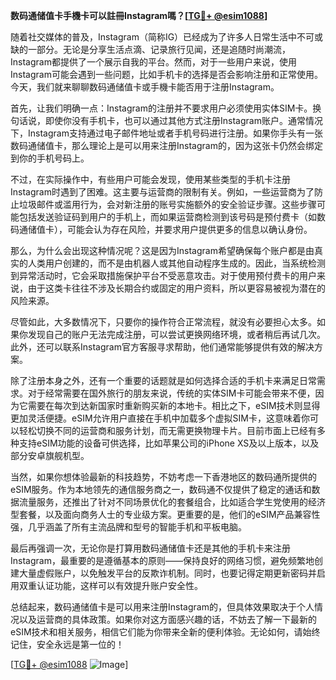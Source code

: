 **数码通储值卡手機卡可以註冊Instagram嗎？[[TG💪+ @esim1088](https://t.me/s/esim1088)]**

随着社交媒体的普及，Instagram（简称IG）已经成为了许多人日常生活中不可或缺的一部分。无论是分享生活点滴、记录旅行见闻，还是追随时尚潮流，Instagram都提供了一个展示自我的平台。然而，对于一些用户来说，使用Instagram可能会遇到一些问题，比如手机卡的选择是否会影响注册和正常使用。今天，我们就来聊聊数码通储值卡或手機卡能否用于注册Instagram。

首先，让我们明确一点：Instagram的注册并不要求用户必须使用实体SIM卡。换句话说，即使你没有手机卡，也可以通过其他方式注册Instagram账户。通常情况下，Instagram支持通过电子邮件地址或者手机号码进行注册。如果你手头有一张数码通储值卡，那么理论上是可以用来注册Instagram的，因为这张卡仍然会绑定到你的手机号码上。

不过，在实际操作中，有些用户可能会发现，使用某些类型的手机卡注册Instagram时遇到了困难。这主要与运营商的限制有关。例如，一些运营商为了防止垃圾邮件或滥用行为，会对新注册的账号实施额外的安全验证步骤。这些步骤可能包括发送验证码到用户的手机上，而如果运营商检测到该号码是预付费卡（如数码通储值卡），可能会认为存在风险，并要求用户提供更多的信息以确认身份。

那么，为什么会出现这种情况呢？这是因为Instagram希望确保每个账户都是由真实的人类用户创建的，而不是由机器人或其他自动程序生成的。因此，当系统检测到异常活动时，它会采取措施保护平台不受恶意攻击。对于使用预付费卡的用户来说，由于这类卡往往不涉及长期合约或固定的用户资料，所以更容易被视为潜在的风险来源。

尽管如此，大多数情况下，只要你的操作符合正常流程，就没有必要担心太多。如果你发现自己的账户无法完成注册，可以尝试更换网络环境，或者稍后再试几次。此外，还可以联系Instagram官方客服寻求帮助，他们通常能够提供有效的解决方案。

除了注册本身之外，还有一个重要的话题就是如何选择合适的手机卡来满足日常需求。对于经常需要在国外旅行的朋友来说，传统的实体SIM卡可能会带来不便，因为它需要在每次到达新国家时重新购买新的本地卡。相比之下，eSIM技术则显得更加灵活便捷。eSIM允许用户直接在手机中加载多个虚拟SIM卡，这意味着你可以轻松切换不同的运营商和服务计划，而无需更换物理卡片。目前市面上已经有多种支持eSIM功能的设备可供选择，比如苹果公司的iPhone XS及以上版本，以及部分安卓旗舰机型。

当然，如果你想体验最新的科技趋势，不妨考虑一下香港地区的数码通所提供的eSIM服务。作为本地领先的通信服务商之一，数码通不仅提供了稳定的通话和数据流量服务，还推出了针对不同场景优化的套餐组合，比如适合学生党使用的经济型套餐，以及面向商务人士的专业级方案。更重要的是，他们的eSIM产品兼容性强，几乎涵盖了所有主流品牌和型号的智能手机和平板电脑。

最后再强调一次，无论你是打算用数码通储值卡还是其他的手机卡来注册Instagram，最重要的是遵循基本的原则——保持良好的网络习惯，避免频繁地创建大量虚假账户，以免触发平台的反欺诈机制。同时，也要记得定期更新密码并启用双重认证功能，这样可以有效提升账户安全性。

总结起来，数码通储值卡是可以用来注册Instagram的，但具体效果取决于个人情况以及运营商的具体政策。如果你对这方面感兴趣的话，不妨去了解一下最新的eSIM技术和相关服务，相信它们能为你带来全新的便利体验。无论如何，请始终记住，安全永远是第一位的！

[[TG💪+ @esim1088](https://t.me/s/esim1088) ![Image](https://i.postimg.cc/4NQfJmqS/Snipaste-2025-05-13-00-14-12.png)]